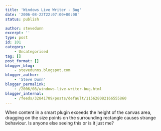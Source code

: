 ```yaml
---
title: 'Windows Live Writer - Bug'
date: '2006-08-22T22:07:00+00:00'
status: publish

author: stevedunn
excerpt: ''
type: post
id: 101
category:
    - Uncategorised
tag: []
post_format: []
blogger_blog:
    - stevedunns.blogspot.com
blogger_author:
    - 'Steve Dunn'
blogger_permalink:
    - /2006/08/windows-live-writer-bug.html
blogger_internal:
    - /feeds/32841709/posts/default/115628082166555860
---
```

When content in a smart plugin exceeds the height of the canvas area, dragging on the size points on the surrounding rectangle causes strange behaviour. Is anyone else seeing this or is it just me?